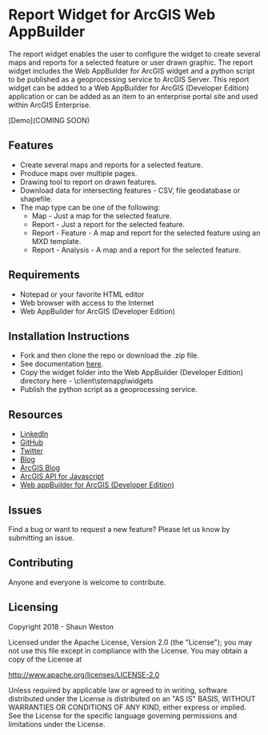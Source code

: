 # Report Widget for ArcGIS Web AppBuilder

The report widget enables the user to configure the widget to create several maps and reports for a selected feature or user drawn graphic. The report widget includes the Web AppBuilder for ArcGIS widget and a python script to be published as a geoprocessing service to ArcGIS Server. This report widget can be added to a Web AppBuilder for ArcGIS (Developer Edition) application or can be added as an item to an enterprise portal site and used within ArcGIS Enterprise.

[Demo](COMING SOON)


## Features

* Create several maps and reports for a selected feature.
* Produce maps over multiple pages.
* Drawing tool to report on drawn features.
* Download data for intersecting features - CSV, file geodatabase or shapefile.
* The map type can be one of the following:
	* Map - Just a map for the selected feature.
	* Report - Just a report for the selected feature.
	* Report - Feature - A map and report for the selected feature using an MXD template.
	* Report - Analysis - A map and a report for the selected feature.

## Requirements

* Notepad or your favorite HTML editor
* Web browser with access to the Internet
* Web AppBuilder for ArcGIS (Developer Edition)


## Installation Instructions

* Fork and then clone the repo or download the .zip file. 
* See documentation [here](/Documentation).
* Copy the widget folder into the Web AppBuilder (Developer Edition) directory here - \client\stemapp\widgets
* Publish the python script as a geoprocessing service.


## Resources

* [LinkedIn](http://www.linkedin.com/in/sfweston)
* [GitHub](https://github.com/WestonSF)
* [Twitter](https://twitter.com/Westonelli)
* [Blog](http://westonelli.wordpress.com)
* [ArcGIS Blog](http://blogs.esri.com/esri/arcgis)
* [ArcGIS API for Javascript](https://developers.arcgis.com/en/javascript)
* [Web appBuilder for ArcGIS (Developer Edition)](https://developers.arcgis.com/web-appbuilder)


## Issues

Find a bug or want to request a new feature?  Please let us know by submitting an issue.


## Contributing

Anyone and everyone is welcome to contribute. 


## Licensing

Copyright 2018 - Shaun Weston

Licensed under the Apache License, Version 2.0 (the "License");
you may not use this file except in compliance with the License.
You may obtain a copy of the License at

   http://www.apache.org/licenses/LICENSE-2.0

Unless required by applicable law or agreed to in writing, software
distributed under the License is distributed on an "AS IS" BASIS,
WITHOUT WARRANTIES OR CONDITIONS OF ANY KIND, either express or implied.
See the License for the specific language governing permissions and
limitations under the License.
